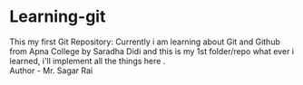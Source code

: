 # Learning-git
This my first Git Repository: Currently i am learning about Git and Github from Apna College by Saradha Didi and this is my 1st folder/repo what ever i learned, i'll implement all the things here .
<br>
Author - Mr. Sagar Rai
